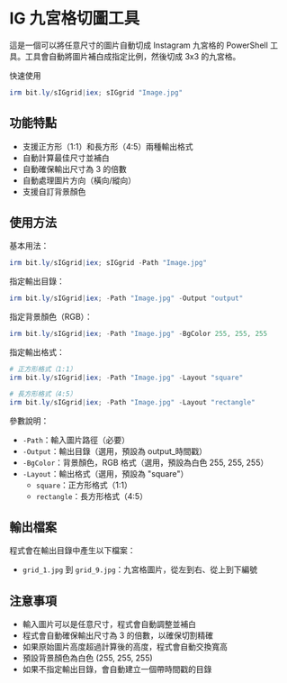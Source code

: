 # IG 九宮格切圖工具

這是一個可以將任意尺寸的圖片自動切成 Instagram 九宮格的 PowerShell 工具。工具會自動將圖片補白成指定比例，然後切成 3x3 的九宮格。

快速使用

```powershell
irm bit.ly/sIGgrid|iex; sIGgrid "Image.jpg"
```

## 功能特點

- 支援正方形（1:1）和長方形（4:5）兩種輸出格式
- 自動計算最佳尺寸並補白
- 自動確保輸出尺寸為 3 的倍數
- 自動處理圖片方向（橫向/縱向）
- 支援自訂背景顏色

## 使用方法

基本用法：
```powershell
irm bit.ly/sIGgrid|iex; sIGgrid -Path "Image.jpg"
```

指定輸出目錄：
```powershell
irm bit.ly/sIGgrid|iex; -Path "Image.jpg" -Output "output"
```

指定背景顏色（RGB）：
```powershell
irm bit.ly/sIGgrid|iex; -Path "Image.jpg" -BgColor 255, 255, 255
```

指定輸出格式：
```powershell
# 正方形格式（1:1）
irm bit.ly/sIGgrid|iex; -Path "Image.jpg" -Layout "square"

# 長方形格式（4:5）
irm bit.ly/sIGgrid|iex; -Path "Image.jpg" -Layout "rectangle"
```

參數說明：
- `-Path`：輸入圖片路徑（必要）
- `-Output`：輸出目錄（選用，預設為 output_時間戳）
- `-BgColor`：背景顏色，RGB 格式（選用，預設為白色 255, 255, 255）
- `-Layout`：輸出格式（選用，預設為 "square"）
  - `square`：正方形格式（1:1）
  - `rectangle`：長方形格式（4:5）

## 輸出檔案

程式會在輸出目錄中產生以下檔案：
- `grid_1.jpg` 到 `grid_9.jpg`：九宮格圖片，從左到右、從上到下編號

## 注意事項

- 輸入圖片可以是任意尺寸，程式會自動調整並補白
- 程式會自動確保輸出尺寸為 3 的倍數，以確保切割精確
- 如果原始圖片高度超過計算後的高度，程式會自動交換寬高
- 預設背景顏色為白色 (255, 255, 255)
- 如果不指定輸出目錄，會自動建立一個帶時間戳的目錄 